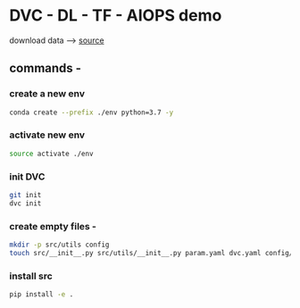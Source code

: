 # DVC - DL - TF - AIOPS demo

download data --> [source](https://drive.google.com/drive/u/5/folders/1tz4IOoJKdi999IRdqJY04VOifyllRzj1
)

## commands - 

### create a new env
```bash
conda create --prefix ./env python=3.7 -y
```

### activate new env
```bash
source activate ./env
```

### init DVC
```bash
git init
dvc init
```

### create empty files - 
```bash
mkdir -p src/utils config
touch src/__init__.py src/utils/__init__.py param.yaml dvc.yaml config/config.yaml src/stage_01_load_save.py src/utils/all_utils.py setup.py .gitignore
```

### install src 
```bash
pip install -e .
```